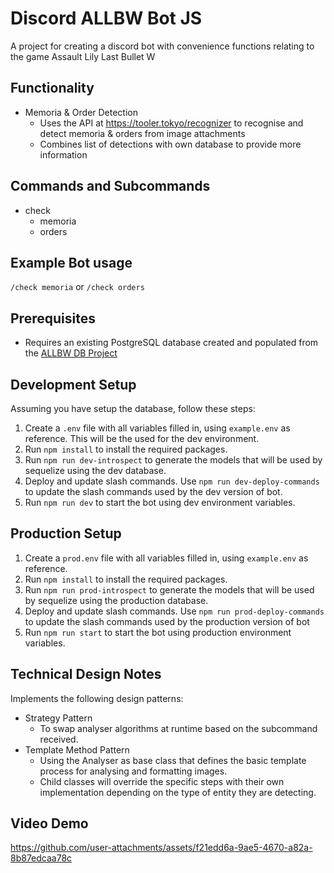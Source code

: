 # Discord ALLBW Bot JS

A project for creating a discord bot with convenience functions relating to the game Assault Lily Last Bullet W

## Functionality
- Memoria & Order Detection
    - Uses the API at https://tooler.tokyo/recognizer to recognise and detect memoria & orders from image attachments
    - Combines list of detections with own database to provide more information

## Commands and Subcommands

- check
    - memoria
    - orders

## Example Bot usage

`/check memoria`
or
`/check orders`

## Prerequisites

- Requires an existing PostgreSQL database created and populated from the [ALLBW DB Project](https://github.com/Anomalous-Sentiment/Mini-ALLBW-DB)

## Development Setup

Assuming you have setup the database, follow these steps:

1. Create a `.env` file with all variables filled in, using `example.env` as reference. This will be the used for the dev environment. 
2. Run `npm install` to install the required packages.
3. Run `npm run dev-introspect` to generate the models that will be used by sequelize using the dev database.
4. Deploy and update slash commands. Use `npm run dev-deploy-commands` to update the slash commands used by the dev version of bot.
5. Run `npm run dev` to start the bot using dev environment variables.

## Production Setup

1. Create a `prod.env` file with all variables filled in, using `example.env` as reference. 
2. Run `npm install` to install the required packages.
3. Run `npm run prod-introspect` to generate the models that will be used by sequelize using the production database. 
4. Deploy and update slash commands. Use `npm run prod-deploy-commands` to update the slash commands used by the production version of bot
5. Run `npm run start` to start the bot using production environment variables. 

## Technical Design Notes

Implements the following design patterns:

- Strategy Pattern
    - To swap analyser algorithms at runtime based on the subcommand received.
- Template Method Pattern
    - Using the Analyser as base class that defines the basic template process for analysing and formatting images.
    - Child classes will override the specific steps with their own implementation depending on the type of entity they are detecting.

## Video Demo

https://github.com/user-attachments/assets/f21edd6a-9ae5-4670-a82a-8b87edcaa78c

